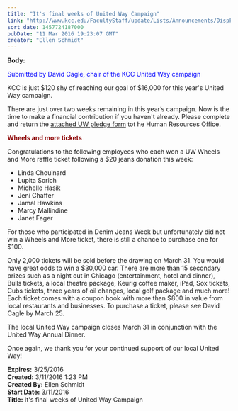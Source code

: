 ```yaml
---
title: "It's final weeks of United Way Campaign"
link: "http://www.kcc.edu/FacultyStaff/update/Lists/Announcements/DispForm.aspx?ID=2182"
sort_date: 1457724187000
pubDate: "11 Mar 2016 19:23:07 GMT"
creator: "Ellen Schmidt"
---
```


<div><b>Body:</b> <div class="ExternalClassBDDFE7AC83F7480EA7F4BA01C9687377"><p style="color:blue">​<span>Submitted by David Cagle, chair of the KCC United Way campaign</span></p>
<p>KCC is just $120 shy of reaching our goal of $16,000 for this year's United Way campaign.</p>
<p>There are just over two weeks remaining in this year’s campaign. Now is the time to make a financial contribution if you haven't already. Please complete and return the <a href="/FacultyStaff/departments/hr/Documents/2015-2016%20United%20Way%20Pledge%20Form.pdf">attached UW pledge form</a> tot he Human Resources Office.</p>
<p style="color:darkred"><strong>Wheels and more tickets</strong></p>
<p>Congratulations to the following employees who each won a UW Wheels and More raffle ticket following a $20 jeans donation this week:</p>
<ul><li>Linda Chouinard</li>
<li>Lupita Sorich</li>
<li>Michelle Hasik</li>
<li>Jeni Chaffer</li>
<li>Jamal Hawkins</li>
<li>Marcy Mallindine</li>
<li>Janet Fager</li></ul>
<p>For those who participated in Denim Jeans Week but unfortunately did not win a Wheels and More ticket, there is still a chance to purchase one for $100. </p>
<p>Only 2,000 tickets will be sold before the drawing on March 31. You would have great odds to win a $30,000 car. There are more than 15 secondary prizes such as a night out in Chicago (entertainment, hotel and dinner), Bulls tickets, a local theatre package, Keurig coffee maker, iPad, Sox tickets, Cubs tickets, three years of oil changes, local golf package and much more! Each ticket comes with a coupon book with more than $800 in value from local restaurants and businesses. To purchase a ticket, please see David Cagle by March 25.  </p>
<p>The local United Way campaign closes March 31 in conjunction with the United Way Annual Dinner. </p>
<p>Once again, we thank you for your continued support of our local United Way!</p></div></div>
<div><b>Expires:</b> 3/25/2016</div>
<div><b>Created:</b> 3/11/2016 1:23 PM</div>
<div><b>Created By:</b> Ellen Schmidt</div>
<div><b>Start Date:</b> 3/11/2016</div>
<div><b>Title:</b> It&#39;s final weeks of United Way Campaign</div>
